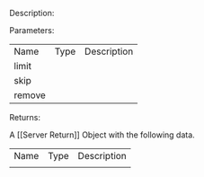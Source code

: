 Description:

  

  

Parameters:

|   |   |   |
|---|---|---|
|Name|Type|Description|
|limit|||
|skip|||
|remove|||

Returns:

A [[Server Return]] Object with the following data.

|   |   |   |
|---|---|---|
|Name|Type|Description|
||||